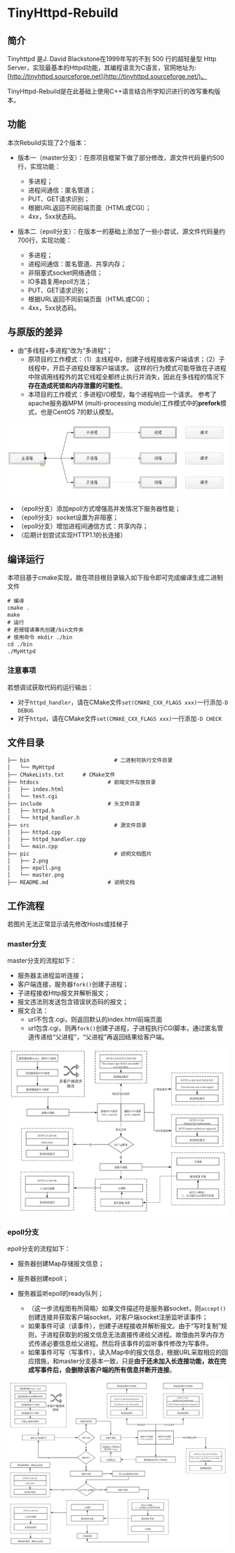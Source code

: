 # TinyHttpd-Rebuild

## 简介

Tinyhttpd 是J. David Blackstone在1999年写的不到 500 行的超轻量型 Http Server，实现最基本的Httpd功能，其编程语言为C语言，官网地址为:[http://tinyhttpd.sourceforge.net](http://tinyhttpd.sourceforge.net/)。

TinyHttpd-Rebuild是在此基础上使用C++语言结合所学知识进行的改写重构版本。



## 功能

本次Rebuild实现了2个版本：

- 版本一（master分支）：在原项目框架下做了部分修改，源文件代码量约500行，实现功能：
  - 多进程；
  - 进程间通信：匿名管道；
  - PUT、GET请求识别；
  - 根据URL返回不同前端页面（HTML或CGI）；
  - 4xx，5xx状态码。

- 版本二（epoll分支）：在版本一的基础上添加了一些小尝试，源文件代码量约700行，实现功能：
  - 多进程；
  - 进程间通信：匿名管道、共享内存；
  - 非阻塞式socket网络通信；
  - IO多路复用epoll方法；
  - PUT、GET请求识别；
  - 根据URL返回不同前端页面（HTML或CGI）；
  - 4xx，5xx状态码。



## 与原版的差异

- 由“多线程+多进程”改为“多进程”；
  - 原项目的工作模式：（1）主线程中，创建子线程接收客户端请求；（2）子线程中，开启子进程处理客户端请求。
    这样的行为模式可能导致在子进程中除调用线程外的其它线程全都终止执行并消失，因此在多线程的情况下**存在造成死锁和内存泄露的可能性**。
  - 本项目的工作模式：多进程I/O模型，每个进程响应一个请求。
    参考了apache服务器MPM (multi-processing module)工作模式中的**prefork**模式，也是CentOS 7的默认模型。

![2](pic/2.png)

- （epoll分支）添加epoll方式增强高并发情况下服务器性能；
- （epoll分支）socket设置为非阻塞；
- （epoll分支）增加进程间通信方式：共享内存；
- （后期计划尝试实现HTTP1.1的长连接）



## 编译运行

本项目基于cmake实现，故在项目根目录输入如下指令即可完成编译生成二进制文件

```shell
# 编译
cmake .
make
# 运行
# 若报错请事先创建/bin文件夹
# 使用命令 mkdir ./bin
cd ./bin
./MyHttpd
```

### 注意事项

若想调试获取代码的运行输出：

- 对于`httpd_handler`，请在CMake文件`set(CMAKE_CXX_FLAGS xxx)`一行添加`-D DEBUG`
- 对于`httpd`，请在CMake文件`set(CMAKE_CXX_FLAGS xxx)`一行添加`-D CHECK`



## 文件目录

```
├── bin							  # 二进制可执行文件目录				
│   └── MyHttpd
├── CMakeLists.txt		# CMake文件
├── htdocs						# 前端文件存放目录
│   ├── index.html
│   └── test.cgi
├── include						# 头文件目录
│   ├── httpd.h
│   └── httpd_handler.h
├── src							  # 源文件目录
│   ├── httpd.cpp
│   ├── httpd_handler.cpp
│   └── main.cpp
├── pic							  # 说明文档图片
│   ├── 2.png
│   ├── epoll.png
│   └── master.png
├── README.md					# 说明文档
```



## 工作流程
若图片无法正常显示请先修改Hosts或挂梯子
### master分支

master分支的流程如下：

- 服务器主进程监听连接；
- 客户端连接，服务器`fork()`创建子进程；
- 子进程接收Http报文并解析报文；
- 报文违法则发送包含错误状态码的报文；
- 报文合法：
  - url不包含.cgi，则返回默认的index.html前端页面
  - url包含.cgi，则再`fork()`创建子进程，子进程执行CGI脚本，通过匿名管道传递给“父进程”，“父进程”再返回结果给客户端。

![master](pic/master.png)

### epoll分支

epoll分支的流程如下：

- 服务器创建Map存储报文信息；
- 服务器创建epoll；

- 服务器监听epoll的ready队列；
  - （这一步流程图有所简略）如果文件描述符是服务器socket，则`accept()`创建连接并获取客户端socket，对客户端socket注册监听读事件；
  - 如果事件可读（读事件），创建子进程接收并解析报文。由于“写时复制”规则，子进程获取到的报文信息无法直接传递给父进程。故借由共享内存方式传递必要信息给父进程。然后将该事件的监听事件修改为写事件。
  - 如果事件可写（写事件），读入Map中的报文信息，根据URL采取相应的回应措施，和master分支基本一致，只是**由于还未加入长连接功能，故在完成写事件后，会删除该客户端的所有信息并断开连接**。

![epoll](pic/epoll.png)



